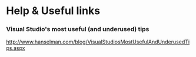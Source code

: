 # Help & Useful links

### Visual Studio's most useful (and underused) tips

http://www.hanselman.com/blog/VisualStudiosMostUsefulAndUnderusedTips.aspx
